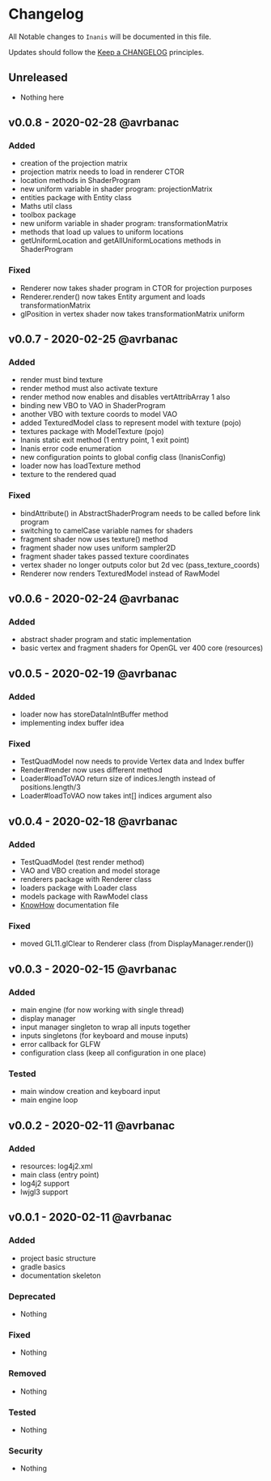 # Changelog

All Notable changes to `Inanis` will be documented in this file.

Updates should follow the [Keep a CHANGELOG](http://keepachangelog.com/) principles.

## Unreleased
- Nothing here

## v0.0.8 - 2020-02-28 @avrbanac

### Added
- creation of the projection matrix
- projection matrix needs to load in renderer CTOR
- location methods in ShaderProgram
- new uniform variable in shader program: projectionMatrix
- entities package with Entity class
- Maths util class
- toolbox package
- new uniform variable in shader program: transformationMatrix
- methods that load up values to uniform locations
- getUniformLocation and getAllUniformLocations methods in ShaderProgram

### Fixed
- Renderer now takes shader program in CTOR for projection purposes
- Renderer.render() now takes Entity argument and loads transformationMatrix
- glPosition in vertex shader now takes transformationMatrix uniform

## v0.0.7 - 2020-02-25 @avrbanac

### Added
- render must bind texture
- render method must also activate texture
- render method now enables and disables vertAttribArray 1 also
- binding new VBO to VAO in ShaderProgram
- another VBO with texture coords to model VAO
- added TexturedModel class to represent model with texture (pojo)
- textures package with ModelTexture (pojo)
- Inanis static exit method (1 entry point, 1 exit point)
- Inanis error code enumeration
- new configuration points to global config class (InanisConfig)
- loader now has loadTexture method
- texture to the rendered quad

### Fixed
- bindAttribute() in AbstractShaderProgram needs to be called before link program
- switching to camelCase variable names for shaders
- fragment shader now uses texture() method
- fragment shader now uses uniform sampler2D
- fragment shader takes passed texture coordinates
- vertex shader no longer outputs color but 2d vec (pass_texture_coords)
- Renderer now renders TexturedModel instead of RawModel

## v0.0.6 - 2020-02-24 @avrbanac

### Added
- abstract shader program and static implementation
- basic vertex and fragment shaders for OpenGL ver 400 core (resources)

## v0.0.5 - 2020-02-19 @avrbanac

### Added
- loader now has storeDataInIntBuffer method
- implementing index buffer idea

### Fixed
- TestQuadModel now needs to provide Vertex data and Index buffer
- Render#render now uses different method
- Loader#loadToVAO return size of indices.length instead of positions.length/3
- Loader#loadToVAO now takes int[] indices argument also

## v0.0.4 - 2020-02-18 @avrbanac

### Added
- TestQuadModel (test render method)
- VAO and VBO creation and model storage
- renderers package with Renderer class
- loaders package with Loader class
- models package with RawModel class
- [KnowHow](src/main/resources/KnowHow.md) documentation file

### Fixed
- moved GL11.glClear to Renderer class (from DisplayManager.render())

## v0.0.3 - 2020-02-15 @avrbanac

### Added
- main engine (for now working with single thread)
- display manager
- input manager singleton to wrap all inputs together
- inputs singletons (for keyboard and mouse inputs)
- error callback for GLFW
- configuration class (keep all configuration in one place)

### Tested
- main window creation and keyboard input
- main engine loop

## v0.0.2 - 2020-02-11 @avrbanac

### Added
- resources: log4j2.xml
- main class (entry point)
- log4j2 support
- lwjgl3 support

## v0.0.1 - 2020-02-11 @avrbanac

### Added
- project basic structure
- gradle basics
- documentation skeleton

### Deprecated
- Nothing

### Fixed
- Nothing

### Removed
- Nothing

### Tested
- Nothing

### Security
- Nothing